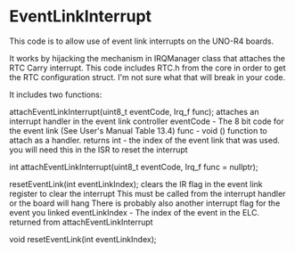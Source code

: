 # EventLinkInterrupt

This code is to allow use of event link interrupts on the UNO-R4 boards.  

It works by hijacking the mechanism in IRQManager class that attaches the RTC Carry interrupt. 
This code includes RTC.h from the core in order to get the RTC configuration struct.  I'm not sure what that will break in your code. 

It includes two functions:

 attachEventLinkInterrupt(uint8_t eventCode, Irq_f func);
 attaches an interrupt handler in the event link controller
 eventCode - The 8 bit code for the event link (See User's Manual Table 13.4)
 func - void () function to attach as a handler. 
 returns int - the index of the event link that was used. 
               you will need this in the ISR to reset the interrupt

int attachEventLinkInterrupt(uint8_t eventCode, Irq_f func = nullptr);


 resetEventLink(int eventLinkIndex);
 clears the IR flag in the event link register to clear the interrupt
 This must be called from the interrupt handler or the board will hang
 There is probably also another interrupt flag for the event you linked
 eventLinkIndex - The index of the event in the ELC.
                  returned from attachEventLinkInterrupt

void resetEventLink(int eventLinkIndex);


